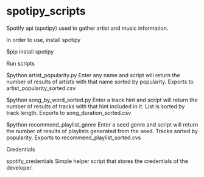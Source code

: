 # spotipy_scripts
Spotify api (spotipy) used to gather artist and music information.

In order to use, install spotipy

$pip install spotipy

Run scripts

$python artist_popularity.py <name> <number of results>
Enter any name and script will return the number of results of artists with that name sorted by popularity.
Exports to artist_popularity_sorted.csv

$python song_by_word_sorted.py <track hint> <number of results>
Enter a track hint and script will return the number of results of tracks with that hint included in it.
List is sorted by track length.
Exports to song_duration_sorted.csv

$python recommend_playlist_genre <seed genre> <number or results>
Enter a seed genre and script will return the number of results of playlists generated from the seed.
Tracks sorted by popularity.
Exports to recommend_playlist_sorted.cvs


Credentials

spotify_credentials
Simple helper script that stores the credentials of the developer.
